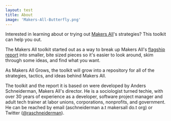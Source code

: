 ```yaml
---
layout: test
title: About
image: 'Makers-All-Butterfly.png'
---
```


Interested in learning about or trying out [Makers All](https://makersall.org/)'s strategies? This toolkit can help you out.

The Makers All toolkit started out as a way to break up Makers All's [flagship report](https://makersall.org/resources/) into smaller, bite sized pieces so it's easier to look around, skim through some ideas, and find what you want. 

As Makers All Grows, the toolkit will grow into a repository for all of the strategies, tactics, and ideas behind Makers All. 

The toolkit and the report it is based on were developed by Anders Schneiderman, Makers All's director. He is a sociologist turned techie, with over 30 years of experience as a developer, software project manager and adult tech trainer at labor unions, corporations, nonprofits, and government.  He can be reached by email (aschneiderman a.t makersall do.t org) or Twitter ([@raschneiderman](https://twitter.com/raschneiderman)).
